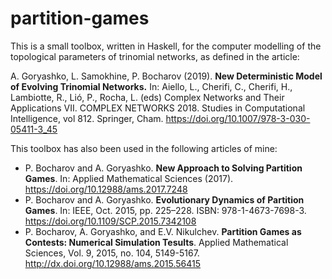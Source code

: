 # partition-games
This is a small toolbox, written in Haskell, for the computer modelling of the topological parameters of trinomial networks, as defined in the article:

A. Goryashko, L. Samokhine, P. Bocharov (2019). **New Deterministic Model of Evolving Trinomial Networks.** In: Aiello, L., Cherifi, C., Cherifi, H., Lambiotte, R., Lió, P., Rocha, L. (eds) Complex Networks and Their Applications VII. COMPLEX NETWORKS 2018. Studies in Computational Intelligence, vol 812. Springer, Cham. https://doi.org/10.1007/978-3-030-05411-3_45

This toolbox has also been used in the following articles of mine:

- P. Bocharov and A. Goryashko. **New Approach to Solving Partition Games**. In: Applied Mathematical Sciences (2017). https://doi.org/10.12988/ams.2017.7248
- P. Bocharov and A. Goryashko. **Evolutionary Dynamics of Partition Games**. In: IEEE, Oct. 2015, pp. 225–228. ISBN: 978-1-4673-7698-3. https://doi.org/10.1109/SCP.2015.7342108
- P. Bocharov, A. Goryashko, and E.V. Nikulchev. **Partition Games as Contests: Numerical Simulation Tesults**. Applied Mathematical Sciences, Vol. 9, 2015, no. 104, 5149-5167. http://dx.doi.org/10.12988/ams.2015.56415
